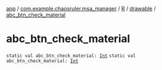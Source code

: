 [app](../../../index.md) / [com.example.chaosruler.msa_manager](../../index.md) / [R](../index.md) / [drawable](index.md) / [abc_btn_check_material](.)

# abc_btn_check_material

`static val abc_btn_check_material: `[`Int`](https://kotlinlang.org/api/latest/jvm/stdlib/kotlin/-int/index.html)
`static val abc_btn_check_material: `[`Int`](https://kotlinlang.org/api/latest/jvm/stdlib/kotlin/-int/index.html)